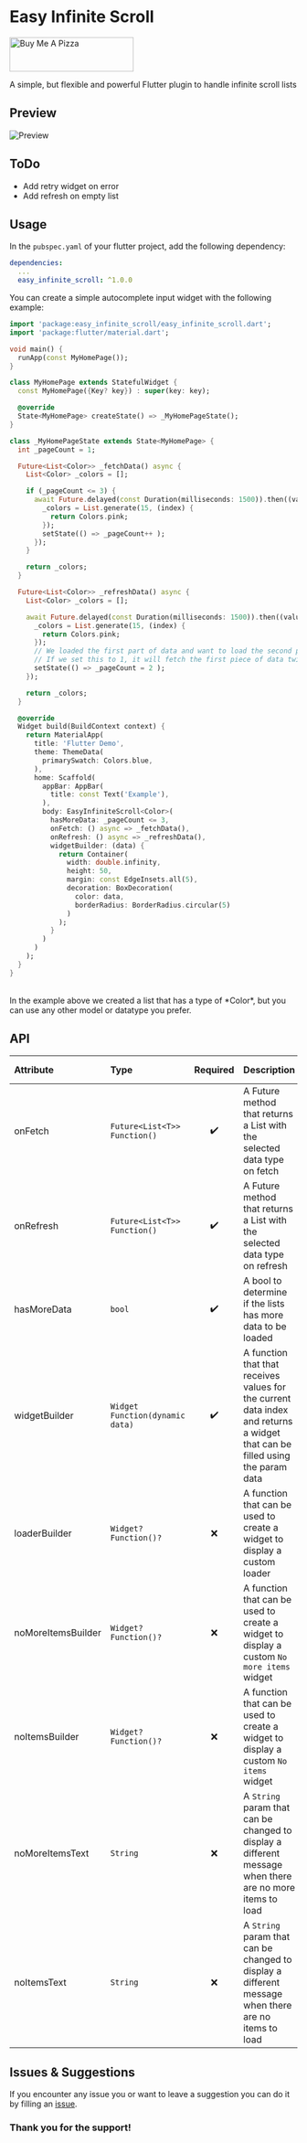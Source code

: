 # Easy Infinite Scroll

<a href="https://www.buymeacoffee.com/4inka" target="_blank"><img src="https://cdn.buymeacoffee.com/buttons/v2/default-violet.png" alt="Buy Me A Pizza" style="height: 60px !important; width: 217px !important;" ></a>


A simple, but flexible and powerful Flutter plugin to handle infinite scroll lists

## Preview
![Preview](https://raw.githubusercontent.com/4inka/flutter_easy_infinite_scroll/main/preview/preview.gif)

## ToDo
* Add retry widget on error 
* Add refresh on empty list

## Usage

In the `pubspec.yaml` of your flutter project, add the following dependency:

``` yaml
dependencies:
  ...
  easy_infinite_scroll: ^1.0.0
```

You can create a simple autocomplete input widget with the following example:

``` dart
import 'package:easy_infinite_scroll/easy_infinite_scroll.dart';
import 'package:flutter/material.dart';

void main() {
  runApp(const MyHomePage());
}

class MyHomePage extends StatefulWidget {
  const MyHomePage({Key? key}) : super(key: key);

  @override
  State<MyHomePage> createState() => _MyHomePageState();
}

class _MyHomePageState extends State<MyHomePage> {
  int _pageCount = 1;

  Future<List<Color>> _fetchData() async {
    List<Color> _colors = [];

    if (_pageCount <= 3) {
      await Future.delayed(const Duration(milliseconds: 1500)).then((value) {
        _colors = List.generate(15, (index) {
          return Colors.pink;
        });
        setState(() => _pageCount++ );
      });
    }

    return _colors;
  }

  Future<List<Color>> _refreshData() async {
    List<Color> _colors = [];

    await Future.delayed(const Duration(milliseconds: 1500)).then((value) {
      _colors = List.generate(15, (index) {
        return Colors.pink;
      });
      // We loaded the first part of data and want to load the second part on next fetch
      // If we set this to 1, it will fetch the first piece of data twice
      setState(() => _pageCount = 2 );
    });

    return _colors;
  }

  @override
  Widget build(BuildContext context) {
    return MaterialApp(
      title: 'Flutter Demo',
      theme: ThemeData(
        primarySwatch: Colors.blue,
      ),
      home: Scaffold(
        appBar: AppBar(
          title: const Text('Example'),
        ),
        body: EasyInfiniteScroll<Color>(
          hasMoreData: _pageCount <= 3,
          onFetch: () async => _fetchData(),
          onRefresh: () async => _refreshData(),
          widgetBuilder: (data) {
            return Container(
              width: double.infinity,
              height: 50,
              margin: const EdgeInsets.all(5),
              decoration: BoxDecoration(
                color: data,
                borderRadius: BorderRadius.circular(5)
              )
            );
          }
        )
      )
    );
  }
}
```
<br/>
In the example above we created a list that has a type of *Color*, but you can use any other model or datatype you prefer.
<br/>

## API
| Attribute | Type | Required | Description | Default value |
|:---|:---|:---:|:---|:---|
| onFetch | `Future<List<T>> Function()` | :heavy_check_mark: | A Future method that returns a List with the selected data type on fetch |  |
| onRefresh | `Future<List<T>> Function()` | :heavy_check_mark: | A Future method that returns a List with the selected data type on refresh |  |
| hasMoreData | `bool` | :heavy_check_mark: | A bool to determine if the lists has more data to be loaded |  |
| widgetBuilder | `Widget Function(dynamic data)` | :heavy_check_mark: | A function that that receives values for the current data index and returns a widget that can be filled using the param data |  |
| loaderBuilder | `Widget? Function()?` | :x: | A function that can be used to create a widget to display a custom loader |  |
| noMoreItemsBuilder | `Widget? Function()?` | :x: | A function that can be used to create a widget to display a custom `No more items` widget |  |
| noItemsBuilder | `Widget? Function()?` | :x: | A function that can be used to create a widget to display a custom `No items` widget |  |
| noMoreItemsText | `String` | :x: | A `String` param that can be changed to display a different message when there are no more items to load | No more items |
| noItemsText | `String` | :x: | A `String` param that can be changed to display a different message when there are no items to load | No items |

## Issues & Suggestions
If you encounter any issue you or want to leave a suggestion you can do it by filling an [issue](https://github.com/4inka/flutter_easy_infinite_scroll/issues).

### Thank you for the support!